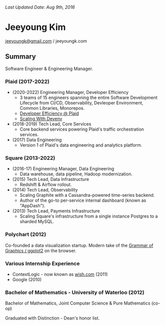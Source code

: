 _Last Updated Date: Aug 9th, 2016_

Jeeyoung Kim
============

jeeyoungk@gmail.com / jeeyoungk.com

Summary
-------

Software Engineer & Engineering Manager.

### Plaid (2017-2022)

* (2020-2022) Engineering Manager, Developer Efficiency
  * 3 teams of 15 engineers spanning the entire Software Development Lifecycle from CI/CD, Observability, Devleoper Environment, Common Libraries, Monorepos.
  * [Developer Efficiency @ Plaid](https://plaid.com/blog/how-we-built-developer-efficiency-at-plaid/)
  * [Scaling With Devenv](https://plaid.com/blog/scaling-with-devenv/)
* (2018-2019) Tech Lead, Core Services
  * Core backend services powering Plaid's traffic orchestration services.
* (2017) Data Engineering
  * Version 1 of Plaid's data engineering and analytics platform.

### Square (2013-2022)

* (2016-17) Engineering Manager, Data Engineering
  * Data warehouse, data pipeline, Hadoop modernization.
* (2015) Tech Lead, Data Infrastructure
  * Redshift & Airflow rollout.
* (2014) Tech Lead, Observability
  * Scaling Graphite with a Cassandra-powered time-series backend.
  * Author of the go-to per-service internal dashboard (known as "AppDash").
* (2013) Tech Lead, Payments Infrastructure
  * Scaling Square's infrastructure from a single instance Postgres to a sharded MySQL.

### Polychart (2012)

Co-founded a data visualization startup. Modern take of the [Grammar of Graphics / ggplot2](https://en.wikipedia.org/wiki/Ggplot2) on the browser.

### Various Internship Experience

* ContextLogic - now known as [wish.com](Wish.com) (2011)
* Google (2010)

### Bachelor of Mathematics - University of Waterloo (2012)

Bachelor of Mathematics, Joint Computer Science & Pure Mathematics (co-op)

Graduated with Distinction - Dean's honor list.